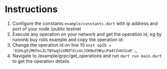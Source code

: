 # Instructions
1. Configure the constants `example/constants.dart` with ip address and port of your node /public testnet
2. Execute any operation on your network and get the operation id, eg by runninb buy rolls example and copy the operation id:
3. Change the operation id on line 10 `onst opID = 'O1Hcg5jMH7ecZLTBYwq5iGMdTXcsUcJSKBoFHKycPa4Y2nHJ1xR';`, 
4. Navigate to /example/grpc/get_operations and run `dart run main.dart` to get the operation details